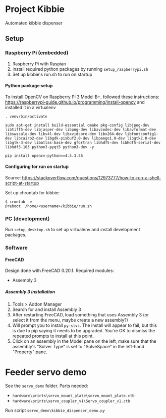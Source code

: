 # Project Kibbie

Automated kibble dispenser

## Setup

### Raspberry Pi (embedded)
1. Raspberry Pi with Raspian
2. Install required python packages by running `setup_raspberrypi.sh`
3. Set up kibbie's run.sh to run on startup

#### Python package setup

To install OpenCV on Raspberry Pi 3 Model B+, followed these instructions: https://raspberrypi-guide.github.io/programming/install-opencv and installed it in a virtualenv

```
. venv/bin/activate

sudo apt-get install build-essential cmake pkg-config libjpeg-dev libtiff5-dev libjasper-dev libpng-dev libavcodec-dev libavformat-dev libswscale-dev libv4l-dev libxvidcore-dev libx264-dev libfontconfig1-dev libcairo2-dev libgdk-pixbuf2.0-dev libpango1.0-dev libgtk2.0-dev libgtk-3-dev libatlas-base-dev gfortran libhdf5-dev libhdf5-serial-dev libhdf5-103 python3-pyqt5 python3-dev -y

pip install opencv-python==4.5.3.56
```

#### Configuring for run on startup

Source: https://stackoverflow.com/questions/12973777/how-to-run-a-shell-script-at-startup

Set up chrontab for kibbie:

```
$ crontab -e
@reboot  /home/<username>/kibbie/run.sh
```

### PC (development)

Run `setup_desktop.sh` to set up virtualenv and install development packages.

### Software

#### FreeCAD

Design done with FreeCAD 0.20.1. Required modules:

- Assembly 3

##### Assembly 3 installation

1. Tools > Addon Manager
2. Search for and install Assembly 3
3. After restarting FreeCAD, load something that uses Assembly 3 (or select it from the menu, maybe create a new assembly?)
4. Will prompt you to install `py-slvs`. The install will appear to fail, but this is due to pip saying it needs to be upgraded. You're OK to dismiss the repeated prompts to install at this point.
5. Click on an assembly in the Model pane on the left, make sure that the assembly's "Solver Type" is set to "SolveSpace" in the left-hand "Property" pane.

# Feeder servo demo

See the `servo_demo` folder. Parts needed:

- `hardware\prints\servo_mount_plate\servo_mount_plate.ctb`
- `hardware\prints\servo_coupler_v1\Servo_coupler_v1.ctb`

Run script `servo_demo\kibbie_dispenser_demo.py`

